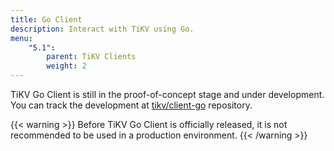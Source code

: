 ```yaml
---
title: Go Client
description: Interact with TiKV using Go.
menu:
    "5.1":
        parent: TiKV Clients
        weight: 2
---
```


TiKV Go Client is still in the proof-of-concept stage and under development. You can track the development at [tikv/client-go](https://github.com/tikv/client-go/) repository.

{{< warning >}}
Before TiKV Go Client is officially released, it is not recommended to be used in a production environment.
{{< /warning >}}
